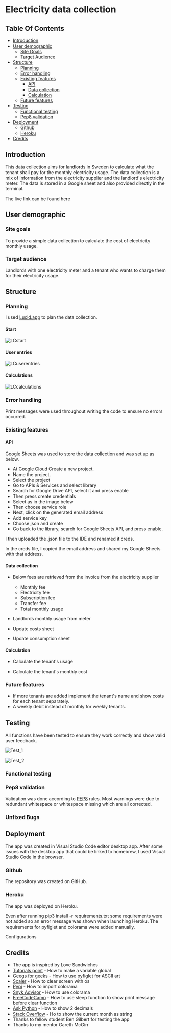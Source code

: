# Electricity data collection


## Table Of Contents

* [Introduction](#Introduction)
* [User demographic](#User-demographic)
	* [Site Goals](#Site-Goals)
    * [Target Audience](#Target-Audience)
* [Structure](#Structure)
	* [Planning](#Planning)
	* [Error handling](#Error-handling)
	* [Existing features](#Existing-features)
		* [API](#API)
		* [Data collection](#Data-collection)
		* [Calculation](#Calculation)
	* [Future features](#Future-features)
* [Testing](#Testing)
	* [Functional testing](#Functional-testing)
	* [Pep8 validation](#Pep8-validation)
* [Deployment](#Deployment)
	* [Github](#Github)
	* [Heroku](#Heroku)
* [Credits](#Credits)

## Introduction

This data collection aims for landlords in Sweden to calculate what the tenant shall pay for the monthly electricity usage. The data collection is a mix of information from the electricity supplier and the landlord's electricity meter. The data is stored in a Google sheet and also provided directly in the terminal.

The live link can be found here

## User demographic

### Site goals

To provide a simple data collection to calculate the cost of electricity monthly usage.

### Target audience

Landlords with one electricity meter and a tenant who wants to charge them for their electricity usage.

## Structure

### Planning

I used [Lucid.app](www.lucidchart.com) to plan the data collection.

#### Start

![LCstart](docs/screenshots/lucidchart_start.png)

#### User entries

![LCuserentries](docs/screenshots/lucidchart_user_entries.png)

#### Calculations

![LCcalculations](docs/screenshots/lucidchart_calculations.png)


### Error handling

Print messages were used throughout writing the code to ensure no errors occurred.

### Existing features

#### API

Google Sheets was used to store the data collection and was set up as below.

- At [Google Cloud](https://console.cloud.google.com/) Create a new project.
- Name the project.
- Select the project
- Go to APIs & Services and select library
- Search for Google Drive API, select it and press enable
- Then press create credentials
- Select as in the image below
- Then choose service role
- Next, click on the generated email address
- Add service key
- Choose json and create
- Go back to the library, search for Google Sheets API, and press enable.

I then uploaded the .json file to the IDE and renamed it creds. 

In the creds file, I copied the email address and shared my Google Sheets with that address.

#### Data collection

 - Below fees are retrieved from the invoice from the electricity supplier
	 - Monthly fee
	 - Electricity fee
	 - Subscription fee
	 - Transfer fee
	 - Total monthly usage

- Landlords monthly usage from meter

- Update costs sheet

- Update consumption sheet

#### Calculation

- Calculate the tenant's usage

- Calculate the tenant's monthly cost

### Future features 

- If more tenants are added implement the tenant's name and show costs for each tenant separately. 
- A weekly debit instead of monthly for weekly tenants.

## Testing 

All functions have been tested to ensure they work correctly and show valid user feedback.

![Test_1](docs/screenshots/testing/test_overview_1.png)

![Test_2](docs/screenshots/testing/test_overview_2.png)

### Functional testing

### Pep8 validation

Validation was done according to [PEP8](https://pep8ci.herokuapp.com/#) rules. Most warnings were due to redundant whitespace or whitespace missing which are all corrected.

### Unfixed Bugs

## Deployment

The app was created in Visual Studio Code editor desktop app. After some issues with the desktop app that could be linked to homebrew, I used Visual Studio Code in the browser.

### Github

The repository was created on GitHub.

### Heroku

The app was deployed on Heroku.

Even after running pip3 install -r requirements.txt some requirements were not added so an error message was shown when launching Heroku. The requirements for pyfiglet and colorama were added manually.

Configurations

## Credits 
- The app is inspired by Love Sandwiches 
- [Tutorials point](https://www.tutorialspoint.com/how-do-i-call-a-variable-from-another-function-in-python) - How to make a variable global
- [Geegs for geeks](https://www.geeksforgeeks.org/python-ascii-art-using-pyfiglet-module/) - How to use pyfiglet for ASCII art
- [Scaler](https://www.scaler.com/topics/how-to-clear-screen-in-python/) - How to clear screen with os
- [Pypi](https://pypi.org/project/colorama/) - How to import colorama
- [Snyk Advisor](https://snyk.io/advisor/python/colorama/functions/colorama.Style.RESET_ALL) - How to use colorama
- [FreeCodeCamp](https://www.freecodecamp.org/news/the-python-sleep-function-how-to-make-python-wait-a-few-seconds-before-continuing-with-example-commands/#:~:text=You%20can%20use%20Python%27s%20sleep,time%20delay%20to%20your%20code) - How to use sleep function to show print message before clear function
- [Ask Python](https://www.askpython.com/python/string/decimal-formatting-0f-vs-1f) - How to show 2 decimals
- [Stack Overflow](https://stackoverflow.com/questions/6557553/get-month-name-from-number) - Ho to show the current month as string
- Thanks to fellow student Ben Gilbert for testing the app
- Thanks to my mentor Gareth McGirr